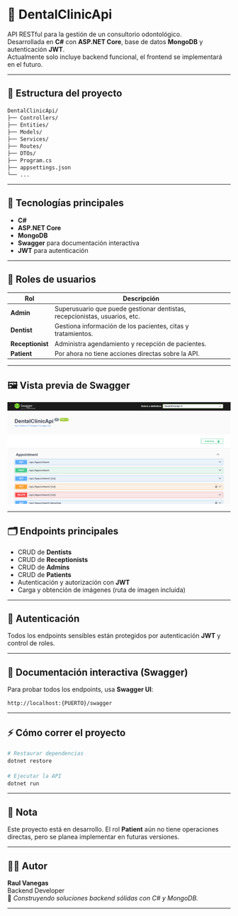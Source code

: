 
# 🦷 DentalClinicApi

API RESTful para la gestión de un consultorio odontológico.  
Desarrollada en **C#** con **ASP.NET Core**, base de datos **MongoDB** y autenticación **JWT**.  
Actualmente solo incluye backend funcional, el frontend se implementará en el futuro.

---

## 📂 Estructura del proyecto

```
DentalClinicApi/
├── Controllers/
├── Entities/
├── Models/
├── Services/
├── Routes/
├── DTOs/
├── Program.cs
├── appsettings.json
└── ...
```

---

## 🚀 Tecnologías principales

- **C#**
- **ASP.NET Core**
- **MongoDB**
- **Swagger** para documentación interactiva
- **JWT** para autenticación

---

## 👥 Roles de usuarios

| Rol           | Descripción                                                  |
|---------------|--------------------------------------------------------------|
| **Admin**     | Superusuario que puede gestionar dentistas, recepcionistas, usuarios, etc. |
| **Dentist**   | Gestiona información de los pacientes, citas y tratamientos. |
| **Receptionist** | Administra agendamiento y recepción de pacientes.        |
| **Patient**   | Por ahora no tiene acciones directas sobre la API.          |

---

## 🖼️ Vista previa de Swagger
![Swagger UI](./backend/assets/swagger-demo.png)

---

## 🗂️ Endpoints principales

- CRUD de **Dentists**
- CRUD de **Receptionists**
- CRUD de **Admins**
- CRUD de **Patients**
- Autenticación y autorización con **JWT**
- Carga y obtención de imágenes (ruta de imagen incluida)

---

## 🔐 Autenticación

Todos los endpoints sensibles están protegidos por autenticación **JWT** y control de roles.

---

## 🔗 Documentación interactiva (Swagger)

Para probar todos los endpoints, usa **Swagger UI**:

```
http://localhost:{PUERTO}/swagger
```

---

## ⚡ Cómo correr el proyecto

```bash
# Restaurar dependencias
dotnet restore

# Ejecutar la API
dotnet run
```

---

## 📌 Nota

Este proyecto está en desarrollo. El rol **Patient** aún no tiene operaciones directas, pero se planea implementar en futuras versiones.

---

## 🧑‍💻 Autor

**Raul Vanegas**  
Backend Developer  
🚀 *Construyendo soluciones backend sólidas con C# y MongoDB.*

---

